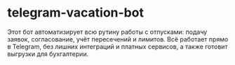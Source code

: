 # telegram-vacation-bot
Этот бот автоматизирует всю рутину работы с отпусками: подачу заявок, согласование, учёт пересечений и лимитов. Всё работает прямо в Telegram, без лишних интеграций и платных сервисов, а также готовит выгрузки для бухгалтерии.
